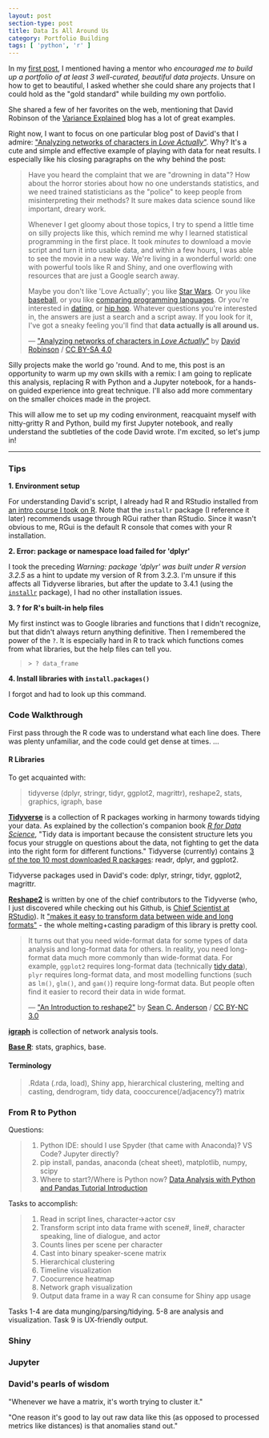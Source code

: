 ```yaml
---
layout: post
section-type: post
title: Data Is All Around Us
category: Portfolio Building
tags: [ 'python', 'r' ]
---
```


In my [first post](/blogging/2017/05/07/hello-world.html), I mentioned having a mentor who _encouraged me to build up a portfolio of at least 3 well-curated, beautiful data projects_. Unsure on how to get to beautiful, I asked whether she could share any projects that I could hold as the "gold standard" while building my own portfolio.

She shared a few of her favorites on the web, mentioning that David Robinson of the [Variance Explained](http://varianceexplained.org/) blog has a lot of great examples.

Right now, I want to focus on one particular blog post of David's that I admire: ["Analyzing networks of characters in _Love Actually_"](http://varianceexplained.org/r/love-actually-network/). Why? It's a cute and simple and effective example of playing with data for neat results. I especially like his closing paragraphs on the why behind the post:

> Have you heard the complaint that we are "drowning in data"? How about the horror stories about how no one understands statistics, and we need trained statisticians as the "police" to keep people from misinterpreting their methods? It sure makes data science sound like important, dreary work.
>
> Whenever I get gloomy about those topics, I try to spend a little time on silly projects like this, which remind me why I learned statistical programming in the first place. It took *minutes* to download a movie script and turn it into usable data, and within a few hours, I was able to see the movie in a new way. We're living in a wonderful world: one with powerful tools like R and Shiny, and one overflowing with resources that are just a Google search away.
>
> Maybe you don't like 'Love Actually'; you like [Star Wars](https://github.com/Ironholds/rwars). Or you like [baseball](http://varianceexplained.org/r/bayesian_fdr_baseball/), or you like [comparing programming languages](http://varianceexplained.org/r/polarizing-technologies/). Or you're interested in [dating](http://oktrends.okcupid.com/), or [hip hop](http://poly-graph.co/vocabulary.html). Whatever questions you're interested in, the answers are just a search and a script away. If you look for it, I've got a sneaky feeling you'll find that **data actually is all around us.**
>
> &mdash; ["Analyzing networks of characters in _Love Actually_"](http://varianceexplained.org/r/love-actually-network/) by [David Robinson](http://varianceexplained.org/about/) / [CC BY-SA 4.0](https://creativecommons.org/licenses/by-sa/4.0/)

Silly projects make the world go 'round. And to me, this post is an opportunity to warm up my own skills with a remix: I am going to replicate this analysis, replacing R with Python and a Jupyter notebook, for a hands-on guided experience into great technique. I'll also add more commentary on the smaller choices made in the project.

This will allow me to set up my coding environment, reacquaint myself with nitty-gritty R and Python, build my first Jupyter notebook, and really understand the subtleties of the code David wrote. I'm excited, so let's jump in!

---

### Tips

**1. Environment setup**

For understanding David's script, I already had R and RStudio installed from [an intro course I took on R](https://www.coursera.org/learn/r-programming). Note that the `installr` package (I reference it later) recommends usage through RGui rather than RStudio. Since it wasn't obvious to me, RGui is the default R console that comes with your R installation.

**2. Error: package or namespace load failed for 'dplyr'**

I took the preceding _Warning: package 'dplyr' was built under R version 3.2.5_ as a hint to update my version of R from 3.2.3. I'm unsure if this affects all Tidyverse libraries, but after the update to 3.4.1 (using the [`installr`](https://www.r-statistics.com/2013/03/updating-r-from-r-on-windows-using-the-installr-package/) package), I had no other installation issues.

**3. ? for R's built-in help files**

My first instinct was to Google libraries and functions that I didn't recognize, but that didn't always return anything definitive. Then I remembered the power of the `?`. It is especially hard in R to track which functions comes from what libraries, but the help files can tell you.
> <pre><code data-trim class="r">> ? data_frame</code></pre>

**4. Install libraries with `install.packages()`**

I forgot and had to look up this command.

### Code Walkthrough

First pass through the R code was to understand what each line does. There was plenty unfamiliar, and the code could get dense at times. ...

#### R Libraries

To get acquainted with:
> tidyverse (dplyr, stringr, tidyr, ggplot2, magrittr), reshape2, stats, graphics, igraph, base

[**Tidyverse**](http://tidyverse.org/) is a collection of R packages working in harmony towards tidying your data. As explained by the collection's companion book [_R for Data Science_](http://r4ds.had.co.nz/introduction.html), "Tidy data is important because the consistent structure lets you focus your struggle on questions about the data, not fighting to get the data into the right form for different functions." Tidyverse (currently) contains [3 of the top 10 most downloaded R packages](https://www.rdocumentation.org/trends): readr, dplyr, and ggplot2.

Tidyverse packages used in David's code: dplyr, stringr, tidyr, ggplot2, magrittr.

[**Reshape2**](https://github.com/hadley/reshape) is written by one of the chief contributors to the Tidyverse (who, I just discovered while checking out his Github, is [Chief Scientist at RStudio](https://github.com/hadley)). It ["makes it easy to transform data between wide and long formats"](http://seananderson.ca/2013/10/19/reshape.html) - the whole melting+casting paradigm of this library is pretty cool.
> It turns out that you need wide-format data for some types of data analysis and long-format data for others. In reality, you need long-format data much more commonly than wide-format data. For example, `ggplot2` requires long-format data (technically [tidy data](http://vita.had.co.nz/papers/tidy-data.html)), `plyr` requires long-format data, and most modelling functions (such as `lm()`, `glm()`, and `gam()`) require long-format data. But people often find it easier to record their data in wide format.
>
> &mdash; ["An Introduction to reshape2"](http://seananderson.ca/2013/10/19/reshape.html) by [Sean C. Anderson](http://seananderson.ca/) / [CC BY-NC 3.0](https://creativecommons.org/licenses/by-nc/3.0/deed.en_US)

[**igraph**](http://igraph.org/) is collection of network analysis tools.

[**Base R**](https://stat.ethz.ch/R-manual/R-devel/library/): stats, graphics, base.

#### Terminology

> .Rdata (.rda, load), Shiny app, hierarchical clustering, melting and casting, dendrogram, tidy data, cooccurence(/adjacency?) matrix

### From R to Python

Questions:
> 1. Python IDE: should I use Spyder (that came with Anaconda)? VS Code? Jupyter directly?
> 2. pip install, pandas, anaconda (cheat sheet), matplotlib, numpy, scipy
> 3. Where to start?/Where is Python now? [Data Analysis with Python and Pandas Tutorial Introduction](https://www.youtube.com/watch?v=Iqjy9UqKKuo)

Tasks to accomplish:
> 1. Read in script lines, character->actor csv
> 2. Transform script into data frame with scene#, line#, character speaking, line of dialogue, and actor
> 3. Counts lines per scene per character
> 4. Cast into binary speaker-scene matrix
> 5. Hierarchical clustering
> 6. Timeline visualization
> 7. Coocurrence heatmap
> 8. Network graph visualization
> 9. Output data frame in a way R can consume for Shiny app usage

Tasks 1-4 are data munging/parsing/tidying. 5-8 are analysis and visualization. Task 9 is UX-friendly output.

### Shiny

### Jupyter

### David's pearls of wisdom

"Whenever we have a matrix, it's worth trying to cluster it."

"One reason it's good to lay out raw data like this (as opposed to processed metrics like distances) is that anomalies stand out."
